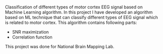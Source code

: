 Classification of different types of motor cortex EEG signal based on Machine Learning algorithm.
In this project I have developed an algorithm based on ML technique that can classify different types of EEG signal which is related to motor cortex.
This algorithm contains following parts:
* SNR maximization
* Correlation function

This project was done for National Brain Mapping Lab.
